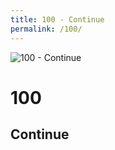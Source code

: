 ```yaml
---
title: 100 - Continue
permalink: /100/
---
```

<div>
    <img src="http://i.imgur.com/mi9lcO6.jpg" alt="100 - Continue" />
    <h1>100</h1>
    <h2>Continue</h2>
</div>
